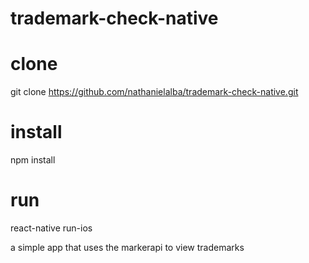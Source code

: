 # trademark-check-native

# clone
  
  git clone https://github.com/nathanielalba/trademark-check-native.git
 
# install
  
  npm install

# run
  
  react-native run-ios
  
  
 a simple app that uses the markerapi to view trademarks
